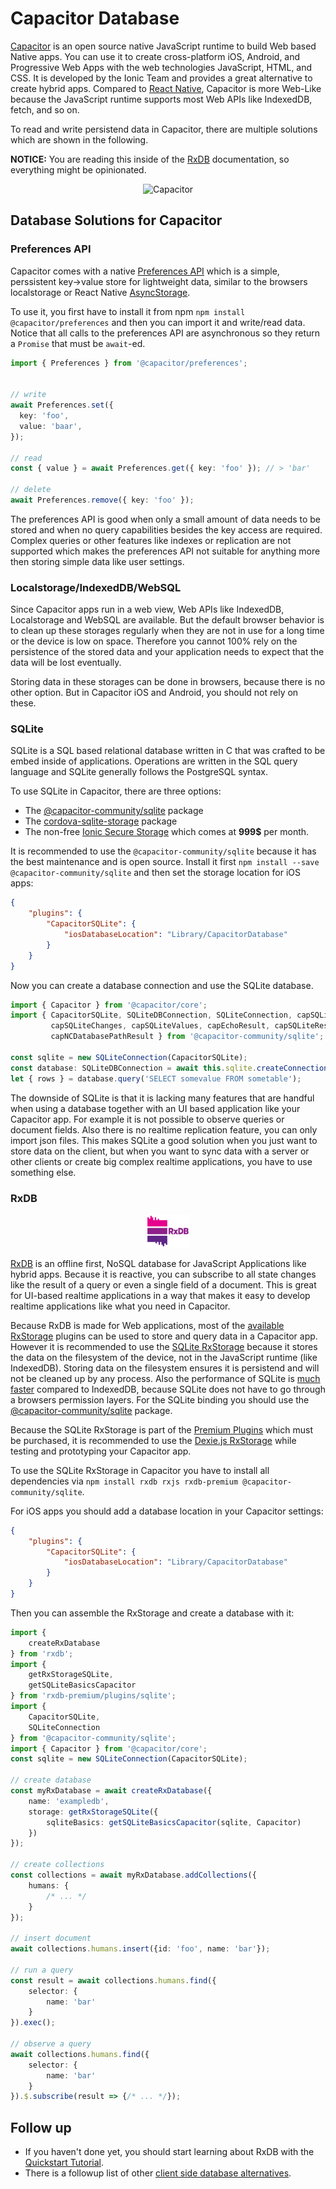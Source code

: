 # Capacitor Database

[Capacitor](https://capacitorjs.com/) is an open source native JavaScript runtime to build Web based Native apps. You can use it to create cross-platform iOS, Android, and Progressive Web Apps with the web technologies JavaScript, HTML, and CSS.
It is developed by the Ionic Team and provides a great alternative to create hybrid apps. Compared to [React Native](./react-native-database.md), Capacitor is more Web-Like because the JavaScript runtime supports most Web APIs like IndexedDB, fetch,  and so on.

To read and write persistend data in Capacitor, there are multiple solutions which are shown in the following.

**NOTICE:** You are reading this inside of the [RxDB](https://rxdb.info/) documentation, so everything might be opinionated.

<p align="center">
  <img src="./files/icons/capacitor.svg" alt="Capacitor" width="50" />
</p>



## Database Solutions for Capacitor



### Preferences API

Capacitor comes with a native [Preferences API](https://capacitorjs.com/docs/apis/preferences) which is a simple, perssistent key->value store for lightweight data, similar to the browsers localstorage or React Native [AsyncStorage](./react-native-database.md#asyncstorage).

To use it, you first have to install it from npm `npm install @capacitor/preferences` and then you can import it and write/read data.
Notice that all calls to the preferences API are asynchronous so they return a `Promise` that must be `await`-ed.

```ts
import { Preferences } from '@capacitor/preferences';


// write
await Preferences.set({
  key: 'foo',
  value: 'baar',
});

// read
const { value } = await Preferences.get({ key: 'foo' }); // > 'bar'

// delete
await Preferences.remove({ key: 'foo' });
```

The preferences API is good when only a small amount of data needs to be stored and when no query capabilities besides the key access are required. Complex queries or other features like indexes or replication are not supported which makes the preferences API not suitable for anything more then storing simple data like user settings.

### Localstorage/IndexedDB/WebSQL

Since Capacitor apps run in a web view, Web APIs like IndexedDB, Localstorage and WebSQL are available. But the default browser behavior is to clean up these storages regularly when they are not in use for a long time or the device is low on space. Therefore you cannot 100% rely on the persistence of the stored data and your application needs to expect that the data will be lost eventually.

Storing data in these storages can be done in browsers, because there is no other option. But in Capacitor iOS and Android, you should not rely on these.

### SQLite

SQLite is a SQL based relational database written in C that was crafted to be embed inside of applications. Operations are written in the SQL query language and SQLite generally follows the PostgreSQL syntax.

To use SQLite in Capacitor, there are three options:

- The [@capacitor-community/sqlite](https://github.com/capacitor-community/sqlite) package
- The [cordova-sqlite-storage](https://github.com/storesafe/cordova-sqlite-storage) package
- The non-free [Ionic Secure Storage](https://ionic.io/products/secure-storage) which comes at **999$** per month.


It is recommended to use the `@capacitor-community/sqlite` because it has the best maintenance and is open source. Install it first `npm install --save @capacitor-community/sqlite` and then set the storage location for iOS apps:

```json
{
    "plugins": {
        "CapacitorSQLite": {
            "iosDatabaseLocation": "Library/CapacitorDatabase"
        }
    }
}
```

Now you can create a database connection and use the SQLite database.

```ts
import { Capacitor } from '@capacitor/core';
import { CapacitorSQLite, SQLiteDBConnection, SQLiteConnection, capSQLiteSet,
         capSQLiteChanges, capSQLiteValues, capEchoResult, capSQLiteResult,
         capNCDatabasePathResult } from '@capacitor-community/sqlite';

const sqlite = new SQLiteConnection(CapacitorSQLite);
const database: SQLiteDBConnection = await this.sqlite.createConnection(databaseName, encrypted, mode, version, readOnly);
let { rows } = database.query('SELECT somevalue FROM sometable');
```


The downside of SQLite is that it is lacking many features that are handful when using a database together with an UI based application like your Capacitor app. For example it is not possible to observe queries or document fields. Also there is no realtime replication feature, you can only import json files. This makes SQLite a good solution when you just want to store data on the client, but when you want to sync data with a server or other clients or create big complex realtime applications, you have to use something else.



### RxDB

<p align="center">
  <img src="./files/logo/logo_text.svg" alt="RxDB" width="70" />
</p>


[RxDB](https://rxdb.info/) is an offline first, NoSQL database for JavaScript Applications like hybrid apps. Because it is reactive, you can subscribe to all state changes like the result of a query or even a single field of a document. This is great for UI-based realtime applications in a way that makes it easy to develop realtime applications like what you need in Capacitor.

Because RxDB is made for Web applications, most of the [available RxStorage](./rx-storage.md) plugins can be used to store and query data in a Capacitor app. However it is recommended to use the [SQLite RxStorage](./rx-storage-sqlite.md) because it stores the data on the filesystem of the device, not in the JavaScript runtime (like IndexedDB). Storing data on the filesystem ensures it is persistend and will not be cleaned up by any process. Also the performance of SQLite is [much faster](./rx-storage.md#performance-comparison) compared to IndexedDB, because SQLite does not have to go through a browsers permission layers. For the SQLite binding you should use the [@capacitor-community/sqlite](https://github.com/capacitor-community/sqlite) package.

Because the SQLite RxStorage is part of the [Premium Plugins](./premium.md) which must be purchased, it is recommended to use the [Dexie.js RxStorage](./rx-storage-dexie.md) while testing and prototyping your Capacitor app.


To use the SQLite RxStorage in Capacitor you have to install all dependencies via `npm install rxdb rxjs rxdb-premium @capacitor-community/sqlite`.

For iOS apps you should add a database location in your Capacitor settings:

```json
{
    "plugins": {
        "CapacitorSQLite": {
            "iosDatabaseLocation": "Library/CapacitorDatabase"
        }
    }
}
```

Then you can assemble the RxStorage and create a database with it:

```ts
import {
    createRxDatabase
} from 'rxdb';
import {
    getRxStorageSQLite,
    getSQLiteBasicsCapacitor
} from 'rxdb-premium/plugins/sqlite';
import {
    CapacitorSQLite,
    SQLiteConnection
} from '@capacitor-community/sqlite';
import { Capacitor } from '@capacitor/core';
const sqlite = new SQLiteConnection(CapacitorSQLite);

// create database
const myRxDatabase = await createRxDatabase({
    name: 'exampledb',
    storage: getRxStorageSQLite({
        sqliteBasics: getSQLiteBasicsCapacitor(sqlite, Capacitor)
    })
});

// create collections
const collections = await myRxDatabase.addCollections({
    humans: {
        /* ... */
    }
});

// insert document
await collections.humans.insert({id: 'foo', name: 'bar'});

// run a query
const result = await collections.humans.find({
    selector: {
        name: 'bar'
    }
}).exec();

// observe a query
await collections.humans.find({
    selector: {
        name: 'bar'
    }
}).$.subscribe(result => {/* ... */});
```


## Follow up

- If you haven't done yet, you should start learning about RxDB with the [Quickstart Tutorial](./quickstart.md).
- There is a followup list of other [client side database alternatives](./alternatives.md).
